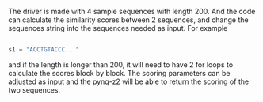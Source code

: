 The driver is made with 4 sample sequences with length 200. And the code can calculate the similarity scores between 2 sequences, and change the sequences string into the sequences needed as input. For example



```python

s1 = "ACCTGTACCC..."

```
and if the length is longer than 200, it will need to have 2 for loops to calculate the scores block by block.
The scoring parameters can be adjusted as input and the pynq-z2 will be able to return the scoring of the two sequences.

